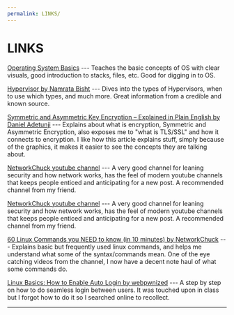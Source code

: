 ```yaml
---
permalink: LINKS/
---
```


# LINKS

[Operating System Basics](https://www.youtube.com/watch?v=9GDX-IyZ_C8) --- 
Teaches the basic concepts of OS with clear visuals, good introduction to stacks, files, etc. Good for digging in to OS.

[Hypervisor by Namrata Bisht](https://www.geeksforgeeks.org/hypervisor/) --- 
Dives into the types of Hypervisors, when to use which types, and much more. Great information from a credible and known source.

[Symmetric and Asymmetric Key Encryption – Explained in Plain English by Daniel Adetunji](https://www.freecodecamp.org/news/encryption-explained-in-plain-english/) ---
Explains about what is encryption, Symmetric and Asymmetric Encryption, also exposes me to "what is TLS/SSL" and how it connects to encryption. I like how this article explains stuff, simply because of the graphics, it makes it easier to see the concepts they are talking about.

[NetworkChuck youtube channel](https://www.youtube.com/@NetworkChuck) ---
A very good channel for leaning security and how network works, has the feel of modern youtube channels that keeps people enticed and anticipating for a new post. A recommended channel from my friend.

[NetworkChuck youtube channel](https://www.youtube.com/@NetworkChuck) ---
A very good channel for leaning security and how network works, has the feel of modern youtube channels that keeps people enticed and anticipating for a new post. A recommended channel from my friend.

[60 Linux Commands you NEED to know (in 10 minutes) by NetworkChuck](https://www.youtube.com/watch?v=gd7BXuUQ91w) ---
Explains basic but frequently used linux commands, and helps me understand what some of the syntax/commands mean. One of the eye catching videos from the channel, I now have a decent note haul of what some commands do.

[Linux Basics: How to Enable Auto Login by webpwnized](https://www.youtube.com/watch?v=OTgExo2848U) ---
A step by step on how to do seamless login between users. It was touched upon in class but I forgot how to do it so I searched online to recollect. 
<br>
<hr>
